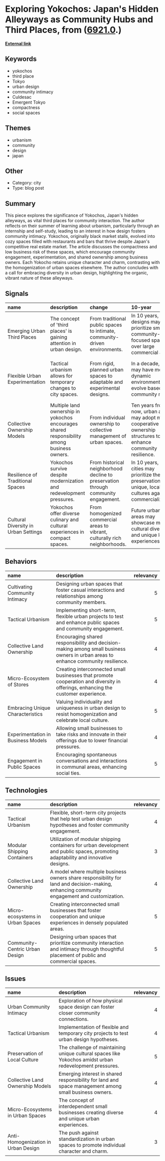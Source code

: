 # __Exploring Yokochos: Japan's Hidden Alleyways as Community Hubs and Third Places__, from ([6921.0](https://kghosh.substack.com/p/6921.0).)

__[External link](https://milkycities.substack.com/p/yokochos-a-perfect-third-place)__



## Keywords

* yokochos
* third place
* Tokyo
* urban design
* community intimacy
* Culdesac
* Emergent Tokyo
* compactness
* social spaces

## Themes

* urbanism
* community
* design
* japan

## Other

* Category: city
* Type: blog post

## Summary

This piece explores the significance of Yokochos, Japan's hidden alleyways, as vital third places for community interaction. The author reflects on their summer of learning about urbanism, particularly through an internship and self-study, leading to an interest in how design fosters community intimacy. Yokochos, originally black market stalls, evolved into cozy spaces filled with restaurants and bars that thrive despite Japan's competitive real estate market. The article discusses the compactness and low business risk of these spaces, which encourage community engagement, experimentation, and shared ownership among business owners. Each Yokocho retains unique character and charm, contrasting with the homogenization of urban spaces elsewhere. The author concludes with a call for embracing diversity in urban design, highlighting the organic, vibrant nature of these alleyways.

## Signals

| name                                 | description                                                                                 | change                                                                             | 10-year                                                                                                          | driving-force                                                                      |   relevancy |
|:-------------------------------------|:--------------------------------------------------------------------------------------------|:-----------------------------------------------------------------------------------|:-----------------------------------------------------------------------------------------------------------------|:-----------------------------------------------------------------------------------|------------:|
| Emerging Urban Third Places          | The concept of 'third places' is gaining attention in urban design.                         | From traditional public spaces to intimate, community-driven environments.         | In 10 years, urban designs may prioritize smaller, community-focused spaces over large commercial areas.         | A growing desire for community intimacy and connection in urban settings.          |           4 |
| Flexible Urban Experimentation       | Tactical urbanism allows for temporary changes to city spaces.                              | From rigid, planned urban spaces to adaptable and experimental designs.            | In a decade, cities may have more dynamic environments that evolve based on community needs.                     | A push for innovation in urban planning and responsiveness to local cultures.      |           3 |
| Collective Ownership Models          | Multiple land ownership in yokochos encourages shared responsibility among business owners. | From individual ownership to collective management of urban spaces.                | Ten years from now, urban areas may adopt more cooperative ownership structures to enhance community resilience. | The need for sustainable practices in urban environments to combat gentrification. |           4 |
| Resilience of Traditional Spaces     | Yokochos survive despite modernization and redevelopment pressures.                         | From historical neighborhood decline to preservation through community engagement. | In 10 years, more cities may prioritize the preservation of unique, local cultures against commercialization.    | A rising appreciation for local heritage and authenticity in urban experiences.    |           5 |
| Cultural Diversity in Urban Settings | Yokochos offer diverse culinary and cultural experiences in compact spaces.                 | From homogenized commercial areas to vibrant, culturally rich neighborhoods.       | Future urban areas may showcase more cultural diversity and unique local experiences.                            | An increasing demand for authentic experiences in travel and dining.               |           4 |

## Behaviors

| name                               | description                                                                                                                       |   relevancy |
|:-----------------------------------|:----------------------------------------------------------------------------------------------------------------------------------|------------:|
| Cultivating Community Intimacy     | Designing urban spaces that foster casual interactions and relationships among community members.                                 |           5 |
| Tactical Urbanism                  | Implementing short-term, flexible urban projects to test and enhance public spaces and community engagement.                      |           5 |
| Collective Land Ownership          | Encouraging shared responsibility and decision-making among small business owners in urban areas to enhance community resilience. |           4 |
| Micro-Ecosystem of Stores          | Creating interconnected small businesses that promote cooperation and diversity in offerings, enhancing the customer experience.  |           4 |
| Embracing Unique Characteristics   | Valuing individuality and uniqueness in urban design to resist homogenization and celebrate local culture.                        |           5 |
| Experimentation in Business Models | Allowing small businesses to take risks and innovate in their offerings due to lower financial pressures.                         |           4 |
| Engagement in Public Spaces        | Encouraging spontaneous conversations and interactions in communal areas, enhancing social ties.                                  |           5 |

## Technologies

| name                             | description                                                                                                                                 |   relevancy |
|:---------------------------------|:--------------------------------------------------------------------------------------------------------------------------------------------|------------:|
| Tactical Urbanism                | Flexible, short-term city projects that help test urban design hypotheses and foster community engagement.                                  |           4 |
| Modular Shipping Containers      | Utilization of modular shipping containers for urban development and public spaces, promoting adaptability and innovative designs.          |           3 |
| Collective Land Ownership        | A model where multiple business owners share responsibility for land and decision-making, enhancing community engagement and customization. |           4 |
| Micro-ecosystems in Urban Spaces | Creating interconnected small businesses that foster cooperation and unique experiences in densely populated areas.                         |           5 |
| Community-Centric Urban Design   | Designing urban spaces that prioritize community interaction and intimacy through thoughtful placement of public and commercial spaces.     |           5 |

## Issues

| name                                | description                                                                                             |   relevancy |
|:------------------------------------|:--------------------------------------------------------------------------------------------------------|------------:|
| Urban Community Intimacy            | Exploration of how physical space design can foster closer community connections.                       |           4 |
| Tactical Urbanism                   | Implementation of flexible and temporary city projects to test urban design hypotheses.                 |           4 |
| Preservation of Local Culture       | The challenge of maintaining unique cultural spaces like Yokochos amidst urban redevelopment pressures. |           5 |
| Collective Land Ownership Models    | Emerging interest in shared responsibility for land and space management among small business owners.   |           4 |
| Micro-Ecosystems in Urban Spaces    | The concept of interdependent small businesses creating diverse and unique urban experiences.           |           4 |
| Anti-Homogenization in Urban Design | The push against standardization in urban spaces to promote individual character and charm.             |           3 |